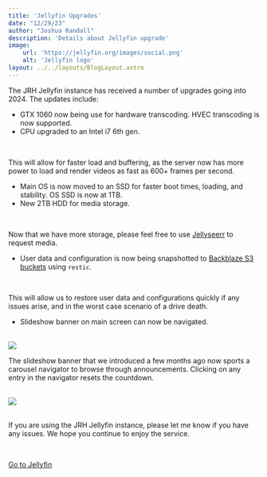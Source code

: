```yaml
---
title: 'Jellyfin Upgrades'
date: "12/29/23"
author: "Joshua Randall"
description: 'Details about Jellyfin upgrade'
image:
    url: 'https://jellyfin.org/images/social.png'
    alt: 'Jellyfin logo'
layout: ../../layouts/BlogLayout.astro
---
```

The JRH Jellyfin instance has received a number of upgrades going into 2024. The updates include:
- GTX 1060 now being use for hardware transcoding. HVEC transcoding is now supported.
- CPU upgraded to an Intel i7 6th gen.

<br>

This will allow for faster load and buffering, as the server now has more power to load and render videos as fast as 600+ frames per second.

- Main OS is now moved to an SSD for faster boot times, loading, and stability. OS SSD is now at 1TB.
- New 2TB HDD for media storage.

<br>

Now that we have more storage, please feel free to use [Jellyseerr](https://jellyseerr.joshrandall.net) to request media.

- User data and configuration is now being snapshotted to [Backblaze S3 buckets](https://backblaze.com) using `restic`.

<br>

This will allow us to restore user data and configurations quickly if any issues arise, and in the worst case scenario of a drive death.

- Slideshow banner on main screen can now be navigated.
<br>
<img src="/assets/231230_02h08m55s_screenshot.png">

<br>

The slideshow banner that we introduced a few months ago now sports a carousel navigator to browse through announcements. Clicking on any entry in the navigator resets the countdown.

<br>
<img src="/assets/231230_02h06m32s_screenshot.png">

<br>
<br>

If you are using the JRH Jellyfin instance, please let me know if you have any issues. We hope you continue to enjoy the service.

<br>

<a class=button href="https://jellyfin.joshrandall.net">Go to Jellyfin</a>